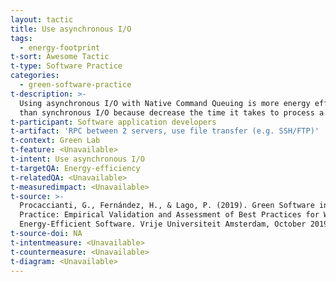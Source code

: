 ```yaml
---
layout: tactic
title: Use asynchronous I/O
tags:
  - energy-footprint
t-sort: Awesome Tactic
t-type: Software Practice
categories:
  - green-software-practice
t-description: >-
  Using asynchronous I/O with Native Command Queuing is more energy efficient
  than synchronous I/O because decrease the time it takes to process a job.
t-participant: Software application developers
t-artifact: 'RPC between 2 servers, use file transfer (e.g. SSH/FTP)'
t-context: Green Lab
t-feature: <Unavailable>
t-intent: Use asynchronous I/O
t-targetQA: Energy-efficiency
t-relatedQA: <Unavailable>
t-measuredimpact: <Unavailable>
t-source: >-
  Procaccianti, G., Fernández, H., & Lago, P. (2019). Green Software in
  Practice: Empirical Validation and Assessment of Best Practices for Writing
  Energy-Efficient Software. Vrije Universiteit Amsterdam, October 2019.
t-source-doi: NA
t-intentmeasure: <Unavailable>
t-countermeasure: <Unavailable>
t-diagram: <Unavailable>
---
```


